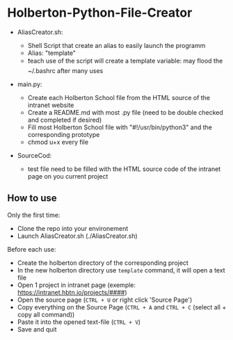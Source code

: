 # Holberton-Python-File-Creator

- AliasCreator.sh:
  - Shell Script that create an alias to easily launch the programm
  - Alias: "template"
  - ❗each use of the script will create a template variable: may flood the ~/.bashrc after many uses

- main.py:
  - Create each Holberton School file from the HTML source of the intranet website
  - Create a README.md with most .py file (need to be double checked and completed if desired)
  - Fill most Holberton School file with "#!/usr/bin/python3" and the corresponding prototype
  - chmod u+x every file

- SourceCod:
  - test file need to be filled with the HTML source code of the intranet page on you current project


## How to use

Only the first time:
- Clone the repo into your environement
- Launch AliasCreator.sh (./AliasCreator.sh)

Before each use:
- Create the holberton directory of the corresponding project
- In the new holberton directory use `template` command, it will open a text file
- Open 1 project in intranet page (exemple: https://intranet.hbtn.io/projects/####)
- Open the source page (`CTRL + U` or right click 'Source Page')
- Copy everything on the Source Page (`CTRL + A` and `CTRL + C` (select all + copy all command))
- Paste it into the opened text-file (`CTRL + V`)
- Save and quit
